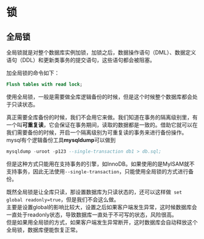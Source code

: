 # 锁
## 全局锁
全局锁就是对整个数据库实例加锁，加锁之后，数据操作语句（DML）、数据定义语句（DDL）和更新类事务的提交语句，这些语句都会被阻塞。

加全局锁的命令如下：
```sql
Flush tables with read lock;
```

使用全局锁，一般是需要做全库逻辑备份的时候，但是这个时候整个数据库都会处于只读状态。

真正需要全库备份的时候，我们不会用它来做。我们知道在事务的隔离级别里，有一个叫**可重复读**，它会保证在事务期间，读取的数据都是一致的。借助它就可以在我们需要备份的时候，开启一个隔离级别为可重复读的事务来进行备份操作。mysql有个逻辑备份工具**mysqldump**可以做到
```sql
mysqldump -uroot -p123 --single-transaction db1 > db.sql;
```

但是这种方式只能用在支持事务的引擎，如InnoDB。如果使用的是MyISAM就不支持事务，因此无法使用`--single-transaction`，只能使用全局锁的方式进行备份。

既然全局锁是让全库只读，那设置数据库为只读状态的，还可以这样做` set global readonly=true`，但是我们不会这么做。    
主要是设置global的影响比较大，设置之后如果客户端发生异常，这时候数据库会一直处于readonly状态，导致数据库一直处于不可写的状态，风险很高。  
但是如果用全局锁的方式，如果客户端发生异常断开，这时数据库会自动释放这个全局锁，数据库便能恢复正常。